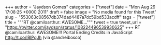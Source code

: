 
+++
author = "Jaydson Gomes"
categories = ["tweet"]
date = "Mon Aug 29 17:08:25 +0000 2011"
draft = false
image = "No media found for this Tweet"
slug = "553063c08567db374dad4487a7dc59bd533acdff"
tags = ["tweet"]
title = """RT @camiloarthur: AWESOME..."""
tweet = true
tweet_url = "https://twitter.com/jaydson/status/108224496539930625"
+++
RT @camiloarthur: AWESOME!!! Portal Ending Credits in JavaScript http://t.co/IBIPgJh (via @andreibosco)
